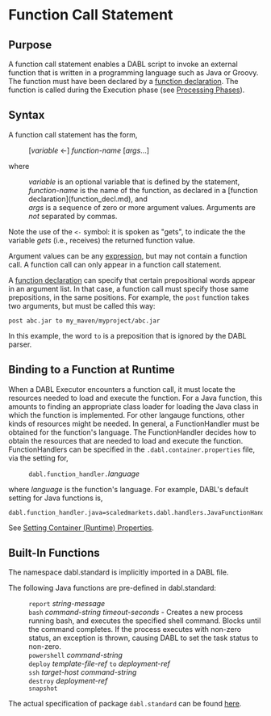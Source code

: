 # Function Call Statement

## Purpose

A function call statement enables a DABL script to invoke an external function
that is written in a programming language such as Java or Groovy. The function
must have been declared by a [function declaration](function_decl.md).
The function is called during the Execution phase (see
[Processing Phases](https://github.com/Scaled-Markets/dabl/tree/master/langref#processing-phases)).

## Syntax

A function call statement has the form,

<dl>
<dd>[<i>variable</i> <-] <i>function-name</i> [<i>args</i>...]</dd>
</dl>

where 
<dl>
<dd><i>variable</i> is an optional variable that is defined by the statement,</dd>
<dd><i>function-name</i> is the name of the function, as declared in a
[function declaration](function_decl.md), and</dd>
<dd><i>args</i> is a sequence of zero or more argument values.
Arguments are <i>not</i> separated by commas.</dd>
</dl>

Note the use of the `<-` symbol: it is spoken as "gets", to indicate the the variable
*gets* (i.e., receives) the returned function value.

Argument values can be any [expression](expression.md), but may not contain a function call. A
function call can only appear in a function call statement.

A [function declaration](function_decl.md) can specify that certain prepositional
words appear in an argument list. In that case, a function call must specify
those same prepositions, in the same positions. For example,
the <code>post</code> function takes two arguments, but must be called this way:

```
post abc.jar to my_maven/myproject/abc.jar
```

In this example, the word `to` is a preposition that is ignored by the DABL parser.

## Binding to a Function at Runtime

When a DABL Executor encounters a function call, it must locate the resources
needed to load and execute the function. For a Java function, this amounts to
finding an appropriate class loader for loading the Java class in which the function
is implemented. For other langauge functions, other kinds of resources might be
needed. In general, a FunctionHandler must be obtained for the function's language.
The FunctionHandler decides how to obtain the resources that are needed to load
and execute the function. FunctionHandlers can be specified in the `.dabl.container.properties`
file, via the setting for,

<dl>
<dd><code>dabl.function_handler.</code><i>language</i></dd>
</dl>

where *language* is the function's language. For example, DABL's default setting
for Java functions is,

```
dabl.function_handler.java=scaledmarkets.dabl.handlers.JavaFunctionHandler
```

See [Setting Container (Runtime) Properties](https://github.com/ScaledMarkets/dabl#setting-container-task-runtime-properties).

## Built-In Functions

The namespace dabl.standard is implicitly imported in a DABL file.

The following Java functions are pre-defined in dabl.standard:

<dl>
<dd><code>report</code> <i>string-message</i></dd>
<dd><code>bash</code> <i>command-string timeout-seconds</i> - Creates a new process running bash,
	and executes the specified shell command. Blocks until the command completes.
	If the process executes with non-zero status, an exception is thrown, causing
	DABL to set the task status to non-zero.</dd>
<dd><code>powershell</code> <i>command-string</i></dd>
<dd><code>deploy</code> <i>template-file-ref</i> <code>to</code> <i>deployment-ref</i></dd>
<dd><code>ssh</code> <i>target-host command-string</i></dd>
<dd><code>destroy</code> <i>deployment-ref</i></dd>
<dd><code>snapshot</code></dd>
</dl>

The actual specification of package `dabl.standard` can be found
[here](https://github.com/ScaledMarkets/dabl/blob/master/java/scaledmarkets/dabl/analyzer/DablStandard.java).
